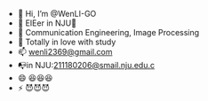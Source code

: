 - 👋 Hi, I’m @WenLI-GO
- 🐳 EIEer in NJU🐋
- 🌱 Communication Engineering, Image Processing
- 💞️ Totally in love with study
- 📫 wenli2369@gmail.com
- 📭in NJU:211180206@smail.nju.edu.c
- 😄 😆😆😆
- ⚡ 😈😈😈

<!---
WenLI-GO/WenLI-GO is a ✨ special ✨ repository because its `README.md` (this file) appears on your GitHub profile.
You can click the Preview link to take a look at your changes.
--->
